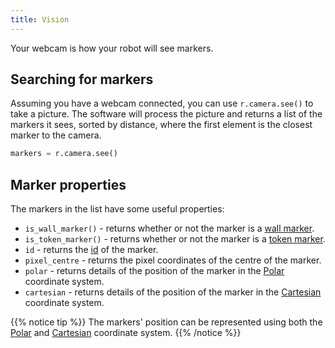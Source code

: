 ```yaml
---
title: Vision
---
```


Your webcam is how your robot will see markers.

## Searching for markers
Assuming you have a webcam connected, you can use `r.camera.see()` to take a picture. The software will process the picture and returns a list of the markers it sees, sorted by distance, where the first element is the closest marker to the camera.

```python
markers = r.camera.see()
```

## Marker properties
The markers in the list have some useful properties:

- `is_wall_marker()` - returns whether or not the marker is a [wall marker](marker-ids/#wall-markers).
- `is_token_marker()` - returns whether or not the marker is a [token marker](marker-ids/#token-markers).
- `id` - returns the [id](marker-ids) of the marker.
- `pixel_centre` - returns the pixel coordinates of the centre of the marker.
- `polar` - returns details of the position of the marker in the [Polar](coordinates/#polar-coordinates) coordinate system.
- `cartesian` - returns details of the position of the marker in the [Cartesian](coordinates/#cartesian-coordinates) coordinate system.

{{% notice tip %}}
The markers' position can be represented using both the [Polar](coordinates/#polar-coordinates) and [Cartesian](coordinates/#cartesian-coordinates) coordinate system.
{{% /notice %}}
